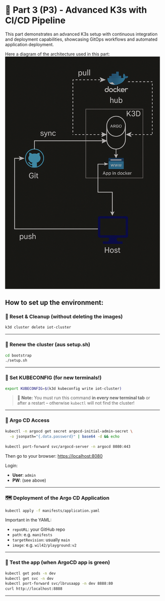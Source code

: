 # 🎯 Part 3 (P3) - Advanced K3s with CI/CD Pipeline

This part demonstrates an advanced K3s setup with continuous integration and deployment capabilities, showcasing GitOps workflows and automated application deployment.

Here a diagram of the architecture used in this part:
![P3 Architecture Diagram](media/p3_diagram.png)

## How to set up the environment:

### 📜 Reset & Cleanup (without deleting the images)

```bash
k3d cluster delete iot-cluster
```

---

### 🚀 Renew the cluster (aus setup.sh)

```bash
cd bootstrap
./setup.sh
```

---

### 📱 Set KUBECONFIG (for new terminals!)

```bash
export KUBECONFIG=$(k3d kubeconfig write iot-cluster)
```

> 📌 **Note:** You must run this command **in every new terminal tab** or after a restart – otherwise `kubectl` will not find the cluster!

---

### 🔐 Argo CD Access

```bash
kubectl -n argocd get secret argocd-initial-admin-secret \
  -o jsonpath="{.data.password}" | base64 -d && echo

kubectl port-forward svc/argocd-server -n argocd 8080:443
```

Then go to your browser: [https://localhost:8080](https://localhost:8080)

Login:

* **User**: `admin`
* **PW**: (see above)

---

### 🗺 Deployment of the Argo CD Application

```bash
kubectl apply -f manifests/application.yaml
```

Important in the YAML:

* `repoURL`: your GitHub repo
* `path`: e.g. `manifests`
* `targetRevision`: usually `main`
* `image`: e.g. `wil42/playground:v2`

---

### 🔮 Test the app (when ArgoCD app is green)

```bash
kubectl get pods -n dev
kubectl get svc -n dev
kubectl port-forward svc/lbrusaapp -n dev 8888:80
curl http://localhost:8888
```

---
